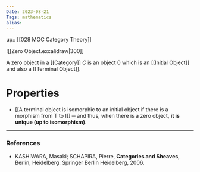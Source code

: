 ```yaml
---
Date: 2023-08-21
Tags: mathematics
alias: 
---
```

up:: [[028 MOC Category Theory]]

![[Zero Object.excalidraw|300]]

A zero object in a [[Category]] $C$ is an object $0$ which is an [[Initial Object]] and also a [[Terminal Object]]. 
# Properties
- [[A terminal object is isomorphic to an initial object if there is a morphism from T to I]] ─ and thus, when there is a zero object, **it is unique (up to isomorphism)**.

---
### References
- KASHIWARA, Masaki; SCHAPIRA, Pierre, **Categories and Sheaves**, Berlin, Heidelberg: Springer Berlin Heidelberg, 2006.